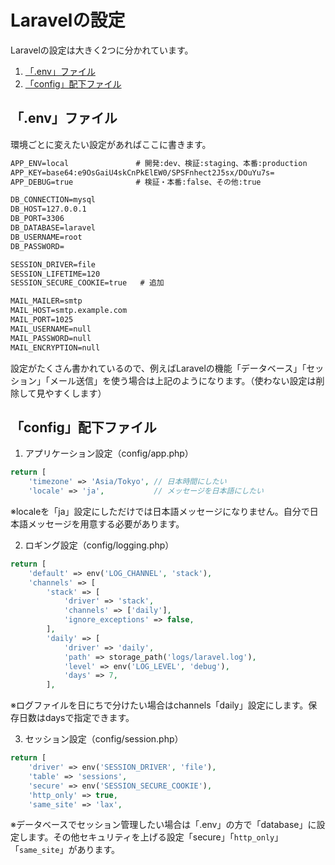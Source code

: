 # Laravelの設定
Laravelの設定は大きく2つに分かれています。
1. [「.env」ファイル](#「.env」ファイル)
2. [「config」配下ファイル](#「config」配下ファイル)

## 「.env」ファイル
環境ごとに変えたい設定があればここに書きます。
```markdown
APP_ENV=local               # 開発:dev、検証:staging、本番:production
APP_KEY=base64:e9OsGaiU4skCnPkElEW0/SPSFnhect2J5sx/DOuYu7s=
APP_DEBUG=true              # 検証・本番:false、その他:true

DB_CONNECTION=mysql
DB_HOST=127.0.0.1
DB_PORT=3306
DB_DATABASE=laravel
DB_USERNAME=root
DB_PASSWORD=

SESSION_DRIVER=file
SESSION_LIFETIME=120
SESSION_SECURE_COOKIE=true   # 追加

MAIL_MAILER=smtp
MAIL_HOST=smtp.example.com
MAIL_PORT=1025
MAIL_USERNAME=null
MAIL_PASSWORD=null
MAIL_ENCRYPTION=null
```
設定がたくさん書かれているので、例えばLaravelの機能「データベース」「セッション」「メール送信」を使う場合は上記のようになります。（使わない設定は削除して見やすくします）

## 「config」配下ファイル
1. アプリケーション設定（config/app.php）
```php
return [
    'timezone' => 'Asia/Tokyo', // 日本時間にしたい
    'locale' => 'ja',           // メッセージを日本語にしたい
```
※localeを「ja」設定にしただけでは日本語メッセージになりません。自分で日本語メッセージを用意する必要があります。

2. ロギング設定（config/logging.php）
```php
return [
    'default' => env('LOG_CHANNEL', 'stack'),
    'channels' => [
        'stack' => [
            'driver' => 'stack',
            'channels' => ['daily'],
            'ignore_exceptions' => false,
        ],
        'daily' => [
            'driver' => 'daily',
            'path' => storage_path('logs/laravel.log'),
            'level' => env('LOG_LEVEL', 'debug'),
            'days' => 7,
        ],
```
※ログファイルを日にちで分けたい場合はchannels「daily」設定にします。保存日数はdaysで指定できます。

3. セッション設定（config/session.php）
```php
return [
    'driver' => env('SESSION_DRIVER', 'file'),
    'table' => 'sessions',
    'secure' => env('SESSION_SECURE_COOKIE'),
    'http_only' => true,
    'same_site' => 'lax',
```
※データベースでセッション管理したい場合は「.env」の方で「database」に設定します。その他セキュリティを上げる設定「secure」「`http_only`」「`same_site`」があります。


